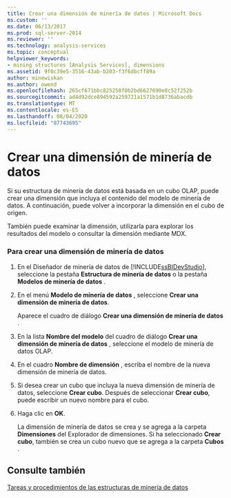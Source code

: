```yaml
---
title: Crear una dimensión de minería de datos | Microsoft Docs
ms.custom: ''
ms.date: 06/13/2017
ms.prod: sql-server-2014
ms.reviewer: ''
ms.technology: analysis-services
ms.topic: conceptual
helpviewer_keywords:
- mining structures [Analysis Services], dimensions
ms.assetid: 9f0c39e5-3516-43ab-b203-f3f6dbcff89a
author: minewiskan
ms.author: owend
ms.openlocfilehash: 265cf671bbc825258f0b2bd6627690e8c52f252b
ms.sourcegitcommit: ad4d92dce894592a259721a1571b1d8736abacdb
ms.translationtype: MT
ms.contentlocale: es-ES
ms.lasthandoff: 08/04/2020
ms.locfileid: "87743695"
---
```

# <a name="create-a-data-mining-dimension"></a>Crear una dimensión de minería de datos
  Si su estructura de minería de datos está basada en un cubo OLAP, puede crear una dimensión que incluya el contenido del modelo de minería de datos. A continuación, puede volver a incorporar la dimensión en el cubo de origen.  
  
 También puede examinar la dimensión, utilizarla para explorar los resultados del modelo o consultar la dimensión mediante MDX.  
  
### <a name="to-create-a-data-mining-dimension"></a>Para crear una dimensión de minería de datos  
  
1.  En el Diseñador de minería de datos de [!INCLUDE[ssBIDevStudio](../../includes/ssbidevstudio-md.md)], seleccione la pestaña **Estructura de minería de datos** o la pestaña **Modelos de minería de datos** .  
  
2.  En el menú **Modelo de minería de datos** , seleccione **Crear una dimensión de minería de datos**.  
  
     Aparece el cuadro de diálogo **Crear una dimensión de minería de datos** .  
  
3.  En la lista **Nombre del modelo** del cuadro de diálogo **Crear una dimensión de minería de datos** , seleccione el modelo de minería de datos OLAP.  
  
4.  En el cuadro **Nombre de dimensión** , escriba el nombre de la nueva dimensión de minería de datos.  
  
5.  Si desea crear un cubo que incluya la nueva dimensión de minería de datos, seleccione **Crear cubo**. Después de seleccionar **Crear cubo**, puede escribir un nuevo nombre para el cubo.  
  
6.  Haga clic en **OK**.  
  
     La dimensión de minería de datos se crea y se agrega a la carpeta **Dimensiones** del Explorador de dimensiones. Si ha seleccionado **Crear cubo**, también se crea un cubo nuevo que se agrega a la carpeta **Cubos** .  
  
## <a name="see-also"></a>Consulte también  
 [Tareas y procedimientos de las estructuras de minería de datos](mining-structure-tasks-and-how-tos.md)  
  
  
